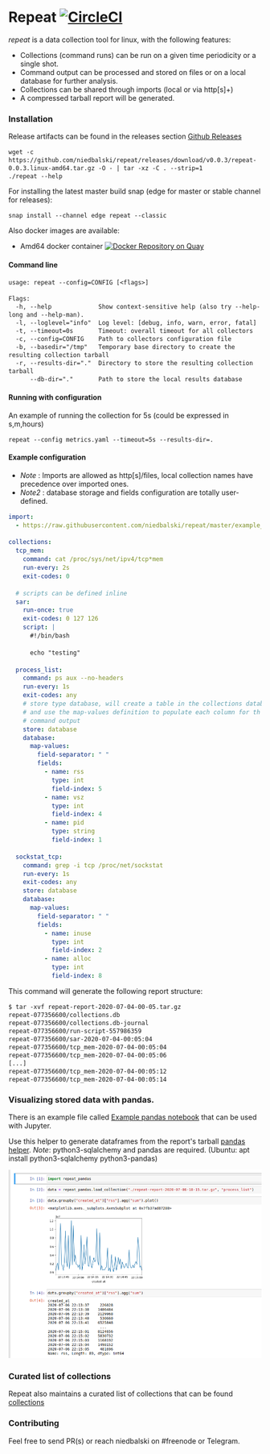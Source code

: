 # Repeat [![CircleCI](https://circleci.com/gh/niedbalski/repeat.svg?style=svg)](https://circleci.com/gh/niedbalski/repeat)

*repeat* is a data collection tool for linux, with the following features:

* Collections (command runs) can be run on a given time periodicity or a single shot.
* Command output can be processed and stored on files or on a local database for further analysis. 
* Collections can be shared through imports (local or via http[s]+)
* A compressed tarball report will be generated.

### Installation

Release artifacts can be found in the releases section [Github Releases](https://github.com/niedbalski/repeat/releases)
```shell script
wget -c https://github.com/niedbalski/repeat/releases/download/v0.0.3/repeat-0.0.3.linux-amd64.tar.gz -O - | tar -xz -C . --strip=1
./repeat --help
```
For installing the latest master build snap (edge for master or stable channel for releases):
```shell script
snap install --channel edge repeat --classic
```

Also docker images are available:

* Amd64 docker container [![Docker Repository on Quay](https://quay.io/repository/niedbalski/repeat-linux-amd64/status "Docker Repository on Quay")](https://quay.io/repository/niedbalski/repeat-linux-amd64)


#### Command line

```shell script
usage: repeat --config=CONFIG [<flags>]

Flags:
  -h, --help             Show context-sensitive help (also try --help-long and --help-man).
  -l, --loglevel="info"  Log level: [debug, info, warn, error, fatal]
  -t, --timeout=0s       Timeout: overall timeout for all collectors
  -c, --config=CONFIG    Path to collectors configuration file
  -b, --basedir="/tmp"   Temporary base directory to create the resulting collection tarball
  -r, --results-dir="."  Directory to store the resulting collection tarball
      --db-dir="."       Path to store the local results database 
```

#### Running with configuration

An example of running the collection for 5s (could be expressed in s,m,hours)

```shell script
repeat --config metrics.yaml --timeout=5s --results-dir=.
```

#### Example configuration

* *Note* : Imports are allowed as http[s]/files, local collection names have precedence over imported ones.
* *Note2* : database storage and fields configuration are totally user-defined.

```yaml
import:
  - https://raw.githubusercontent.com/niedbalski/repeat/master/example_metrics.yaml#md5sum=6c5b5d8fafd343d5cf452a7660ad9dd1

collections:
  tcp_mem:
    command: cat /proc/sys/net/ipv4/tcp*mem
    run-every: 2s
    exit-codes: 0

  # scripts can be defined inline
  sar:
    run-once: true
    exit-codes: 0 127 126
    script: |
      #!/bin/bash

      echo "testing"

  process_list:
    command: ps aux --no-headers
    run-every: 1s
    exit-codes: any
    # store type database, will create a table in the collections database
    # and use the map-values definition to populate each column for th given
    # command output
    store: database
    database:
      map-values:
        field-separator: " "
        fields:
          - name: rss
            type: int
            field-index: 5
          - name: vsz
            type: int
            field-index: 4
          - name: pid
            type: string
            field-index: 1

  sockstat_tcp:
    command: grep -i tcp /proc/net/sockstat
    run-every: 1s
    exit-codes: any
    store: database
    database:
      map-values:
        field-separator: " "
        fields:
          - name: inuse
            type: int
            field-index: 2
          - name: alloc
            type: int
            field-index: 8
```

This command will generate the following report structure:

```shell script
$ tar -xvf repeat-report-2020-07-04-00-05.tar.gz 
repeat-077356600/collections.db
repeat-077356600/collections.db-journal
repeat-077356600/run-script-557986359
repeat-077356600/sar-2020-07-04-00:05:04
repeat-077356600/tcp_mem-2020-07-04-00:05:04
repeat-077356600/tcp_mem-2020-07-04-00:05:06
[...]
repeat-077356600/tcp_mem-2020-07-04-00:05:12
repeat-077356600/tcp_mem-2020-07-04-00:05:14
```
### Visualizing stored data with pandas.

There is an example file called [Example pandas notebook](example-repeat-pandas.ipynb) that can be
used with Jupyter.

Use this helper to generate dataframes from the report's tarball [pandas helper](repeat_pandas.py). 
*Note*: python3-sqlalchemy and pandas are required. (Ubuntu: apt install python3-sqlalchemy python3-pandas)


![Getting data from a repeat report](repeat_pandas.png?raw=true "Title")

### Curated list of collections

Repeat also maintains a curated list of collections that can be found [collections](./collections/)

### Contributing

Feel free to send PR(s) or reach niedbalski on #freenode or Telegram.

